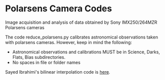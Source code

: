 # Polarsens Camera Codes
Image acquisition and analysis of data obtained by Sony IMX250/264MZR Polarsens cameras

The code reduce_polarsens.py calibrates astronomical observations taken with polarsens cameras. However, keep in mind the following:
* Astronomical observations and calibrations MUST be in Science, Darks, Flats, Bias subdirectories. 
* No spaces in file or folder names

Sayed Ibrahimi's bilinear interpolation code is [here](https://github.com/sayedibrahimi786/Image-Analysis).
